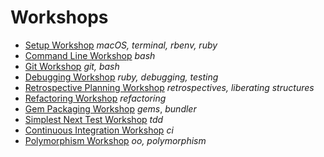 # Workshops

* [Setup Workshop](./00-Setup-Workshop) _macOS, terminal, rbenv, ruby_
* [Command Line Workshop](./01-Command-Line-Workshop) _bash_ 
* [Git Workshop](./02-Git-Workshop) _git, bash_
* [Debugging Workshop](./03-Debugging-Workshop) _ruby, debugging, testing_
* [Retrospective Planning Workshop](./04-Retrospective-Planning-Workshop) _retrospectives, liberating structures_
* [Refactoring Workshop](./05-Refactoring-Workshop) _refactoring_
* [Gem Packaging Workshop](./06-Gem-Packaging-Workshop) _gems_, _bundler_
* [Simplest Next Test Workshop](./07-Simplest-Next-Test-Workshop) _tdd_
* [Continuous Integration Workshop](./08-Continuous-Integration-Workshop) _ci_  
* [Polymorphism Workshop](./09-Polymorphism-Workshop) _oo, polymorphism_

